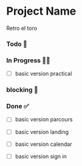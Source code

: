# Project Name

Retro el toro

### Todo 🧾


### In Progress 👷‍♂️

- [ ] basic version practical  

### blocking 🚧


### Done ✅

- [ ] basic version parcours  
- [ ] basic version landing  
- [ ] basic version calendar  
- [ ] basic version sign in  


